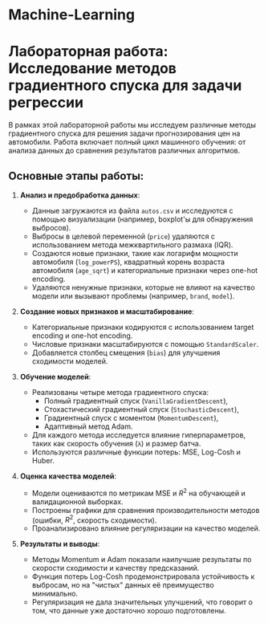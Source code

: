 # Machine-Learning

# Лабораторная работа: Исследование методов градиентного спуска для задачи регрессии

В рамках этой лабораторной работы мы исследуем различные методы градиентного спуска для решения задачи прогнозирования цен на автомобили. Работа включает полный цикл машинного обучения: от анализа данных до сравнения результатов различных алгоритмов.

## Основные этапы работы:

1. **Анализ и предобработка данных**:
   - Данные загружаются из файла `autos.csv` и исследуются с помощью визуализации (например, boxplot'ы для обнаружения выбросов).
   - Выбросы в целевой переменной (`price`) удаляются с использованием метода межквартильного размаха (IQR).
   - Создаются новые признаки, такие как логарифм мощности автомобиля (`log_powerPS`), квадратный корень возраста автомобиля (`age_sqrt`) и категориальные признаки через one-hot encoding.
   - Удаляются ненужные признаки, которые не влияют на качество модели или вызывают проблемы (например, `brand`, `model`).

2. **Создание новых признаков и масштабирование**:
   - Категориальные признаки кодируются с использованием target encoding и one-hot encoding.
   - Числовые признаки масштабируются с помощью `StandardScaler`.
   - Добавляется столбец смещения (`bias`) для улучшения сходимости моделей.

3. **Обучение моделей**:
   - Реализованы четыре метода градиентного спуска:
     - Полный градиентный спуск (`VanillaGradientDescent`),
     - Стохастический градиентный спуск (`StochasticDescent`),
     - Градиентный спуск с моментом (`MomentumDescent`),
     - Адаптивный метод Adam.
   - Для каждого метода исследуется влияние гиперпараметров, таких как скорость обучения (`λ`) и размер батча.
   - Используются различные функции потерь: MSE, Log-Cosh и Huber.

4. **Оценка качества моделей**:
   - Модели оцениваются по метрикам MSE и $R^2$ на обучающей и валидационной выборках.
   - Построены графики для сравнения производительности методов (ошибки, $R^2$, скорость сходимости).
   - Проанализировано влияние регуляризации на качество моделей.

5. **Результаты и выводы**:
   - Методы Momentum и Adam показали наилучшие результаты по скорости сходимости и качеству предсказаний.
   - Функция потерь Log-Cosh продемонстрировала устойчивость к выбросам, но на "чистых" данных её преимущество минимально.
   - Регуляризация не дала значительных улучшений, что говорит о том, что данные уже достаточно хорошо подготовлены.
